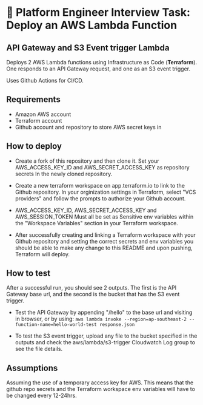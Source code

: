 # 🚀 Platform Engineer Interview Task: Deploy an AWS Lambda Function  

## **API Gateway and S3 Event trigger Lambda**  
Deploys 2 AWS Lambda functions using Infrastructure as Code (**Terraform**). One responds to an API Gateway request, and one as an S3 event trigger.

Uses Github Actions for CI/CD.

## Requirements
- Amazon AWS account
- Terraform account
- Github account and repository to store AWS secret keys in

## How to deploy
- Create a fork of this repository and then clone it. Set your AWS_ACCESS_KEY_ID and AWS_SECRET_ACCESS_KEY  as repository secrets In the newly cloned repository.

- Create a new terraform workspace on app.terraform.io to link to the Github repository. In your orginization settings in Terraform, select "VCS providers" and follow the prompts to authorize your Github account.

- AWS_ACCESS_KEY_ID, AWS_SECRET_ACCESS_KEY and AWS_SESSION_TOKEN Must all be set as Sensitive env variables within the "Workspace Variables" section in your Terraform workspace.

- After successfully creating and linking a Terraform workspace with your Github repository and setting the correct secrets and env variables you should be able to make any change to this README and upon pushing, Terraform will deploy.

## How to test

After a successful run, you should see 2 outputs. The first is the API Gateway base url, and the second is the bucket that has the S3 event trigger.

- Test the API Gateway by appending "/hello" to the base url and visiting in browser, or by using:
`aws lambda invoke --region=ap-southeast-2 --function-name=hello-world-test response.json`

- To test the S3 event trigger, upload any file to the bucket specified in the outputs and check the aws/lambda/s3-trigger Cloudwatch Log group to see the file details.

## Assumptions
Assuming the use of a temporary access key for AWS. This means that the github repo secrets and the Terraform workspace env variables will have to be changed every 12-24hrs. 
